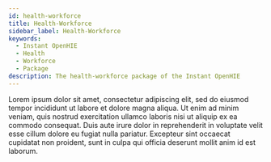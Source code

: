 ```yaml
---
id: health-workforce
title: Health-Workforce
sidebar_label: Health-Workforce
keywords:
  - Instant OpenHIE
  - Health
  - Workforce
  - Package
description: The health-workforce package of the Instant OpenHIE
---
```


Lorem ipsum dolor sit amet, consectetur adipiscing elit, sed do eiusmod tempor incididunt ut labore et dolore magna aliqua. Ut enim ad minim veniam, quis nostrud exercitation ullamco laboris nisi ut aliquip ex ea commodo consequat. Duis aute irure dolor in reprehenderit in voluptate velit esse cillum dolore eu fugiat nulla pariatur. Excepteur sint occaecat cupidatat non proident, sunt in culpa qui officia deserunt mollit anim id est laborum.
